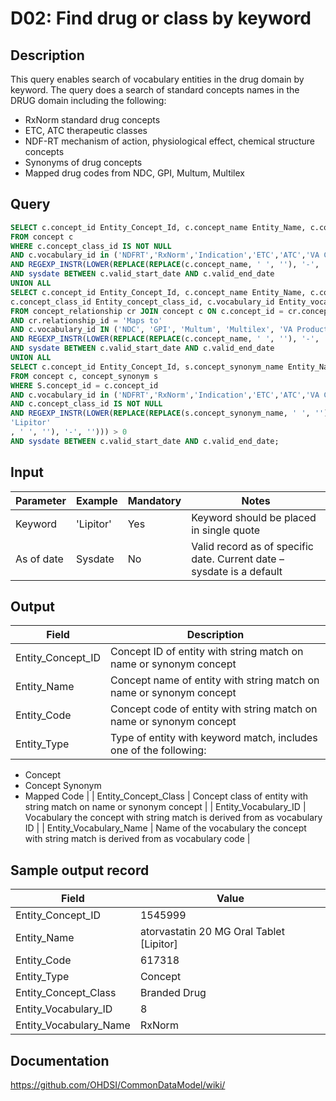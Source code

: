 <!---
Group:drug
Name:D02 Find drug or class by keyword
Author:Patrick Ryan
CDM Version: 5.0
-->

# D02: Find drug or class by keyword

## Description
This query enables search of vocabulary entities in the drug domain by keyword. The query does a search of standard concepts names in the DRUG domain including the following:

- RxNorm standard drug concepts
- ETC, ATC therapeutic classes
- NDF-RT mechanism of action, physiological effect, chemical structure concepts
- Synonyms of drug concepts
- Mapped drug codes from NDC, GPI, Multum, Multilex

## Query
```sql
SELECT c.concept_id Entity_Concept_Id, c.concept_name Entity_Name, c.concept_code Entity_Code, 'Concept' Entity_Type, c.concept_class_id Entity_concept_class_id, c.vocabulary_id Entity_vocabulary_id
FROM concept c
WHERE c.concept_class_id IS NOT NULL
AND c.vocabulary_id in ('NDFRT','RxNorm','Indication','ETC','ATC','VA Class','GCN_SEQNO')
AND REGEXP_INSTR(LOWER(REPLACE(REPLACE(c.concept_name, ' ', ''), '-', '')), LOWER(REPLACE(REPLACE('Lipitor', ' ', ''), '-', ''))) > 0
AND sysdate BETWEEN c.valid_start_date AND c.valid_end_date
UNION ALL
SELECT c.concept_id Entity_Concept_Id, c.concept_name Entity_Name, c.concept_code Entity_Code, 'Mapped Code' Entity_Type,
c.concept_class_id Entity_concept_class_id, c.vocabulary_id Entity_vocabulary_id
FROM concept_relationship cr JOIN concept c ON c.concept_id = cr.concept_id_1
AND cr.relationship_id = 'Maps to'
AND c.vocabulary_id IN ('NDC', 'GPI', 'Multum', 'Multilex', 'VA Product', 'MeSH', 'SPL')
AND REGEXP_INSTR(LOWER(REPLACE(REPLACE(c.concept_name, ' ', ''), '-', '')), LOWER(REPLACE(REPLACE('Lipitor', ' ', ''), '-', ''))) > 0
AND sysdate BETWEEN c.valid_start_date AND c.valid_end_date
UNION ALL
SELECT c.concept_id Entity_Concept_Id, s.concept_synonym_name Entity_Name, c.concept_code Entity_Code, 'Concept Synonym' Entity_Type, c.concept_class_id Entity_concept_class_id, c.vocabulary_id Entity_vocabulary_id
FROM concept c, concept_synonym s
WHERE S.concept_id = c.concept_id
AND c.vocabulary_id in ('NDFRT','RxNorm','Indication','ETC','ATC','VA Class','GCN_SEQNO')
AND c.concept_class_id IS NOT NULL
AND REGEXP_INSTR(LOWER(REPLACE(REPLACE(s.concept_synonym_name, ' ', ''), '-', '')), LOWER(REPLACE(REPLACE(
'Lipitor'
, ' ', ''), '-', ''))) > 0
AND sysdate BETWEEN c.valid_start_date AND c.valid_end_date;
```

## Input

|  Parameter |  Example |  Mandatory |  Notes |
| --- | --- | --- | --- |
|  Keyword |  'Lipitor' |  Yes | Keyword should be placed in single quote |
|  As of date |  Sysdate |  No | Valid record as of specific date. Current date – sysdate is a default |

## Output

|  Field |  Description |
| --- | --- |
|  Entity_Concept_ID |  Concept ID of entity with string match on name or synonym concept |
|  Entity_Name |  Concept name of entity with string match on name or synonym concept |
|  Entity_Code |  Concept code of entity with string match on name or synonym concept |
|  Entity_Type |  Type of entity with keyword match, includes one of the following:
- Concept
- Concept Synonym
- Mapped Code
 |
|  Entity_Concept_Class |  Concept class of entity with string match on name or synonym concept |
|  Entity_Vocabulary_ID |  Vocabulary the concept with string match is derived from as vocabulary ID |
|  Entity_Vocabulary_Name |  Name of the vocabulary the concept with string match is derived from as vocabulary code |

## Sample output record

|  Field |  Value |
| --- | --- |
|  Entity_Concept_ID |  1545999 |
|  Entity_Name |  atorvastatin 20 MG Oral Tablet [Lipitor] |
|  Entity_Code |  617318 |
|  Entity_Type |  Concept |
|  Entity_Concept_Class |  Branded Drug |
|  Entity_Vocabulary_ID |  8 |
|  Entity_Vocabulary_Name |  RxNorm |

## Documentation
https://github.com/OHDSI/CommonDataModel/wiki/
